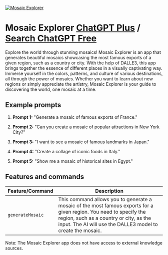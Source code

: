 
[![Mosaic Explorer](https://files.oaiusercontent.com/file-MXpGj4wDi3Zm9g7zEWaFo0k3?se=2123-10-17T20%3A21%3A54Z&sp=r&sv=2021-08-06&sr=b&rscc=max-age%3D31536000%2C%20immutable&rscd=attachment%3B%20filename%3D1859c93e-6e46-4470-b7c5-3e1d29aaf858.png&sig=BooY%2B%2BGY6djKKWGBZ0eF%2BrWCel7kGauwufTrFy64gCE%3D)](https://chat.openai.com/g/g-WH9hhPtFd-mosaic-explorer)

# Mosaic Explorer [ChatGPT Plus](https://chat.openai.com/g/g-WH9hhPtFd-mosaic-explorer) / [Search ChatGPT Free](https://gptcall.net/index.html#/?search=Mosaic%20Explorer)

Explore the world through stunning mosaics! Mosaic Explorer is an app that generates beautiful mosaics showcasing the most famous exports of a given region, such as a country or city. With the help of DALLE3, this app brings together the essence of different places in a visually captivating way. Immerse yourself in the colors, patterns, and culture of various destinations, all through the power of mosaics. Whether you want to learn about new regions or simply appreciate the artistry, Mosaic Explorer is your guide to discovering the world, one mosaic at a time.

## Example prompts

1. **Prompt 1:** "Generate a mosaic of famous exports of France."

2. **Prompt 2:** "Can you create a mosaic of popular attractions in New York City?"

3. **Prompt 3:** "I want to see a mosaic of famous landmarks in Japan."

4. **Prompt 4:** "Create a collage of iconic foods in Italy."

5. **Prompt 5:** "Show me a mosaic of historical sites in Egypt."


## Features and commands

| Feature/Command | Description |
| --- | --- |
| `generateMosaic` | This command allows you to generate a mosaic of the most famous exports for a given region. You need to specify the region, such as a country or city, as the input. The AI will use the DALLE3 model to create the mosaic. |

Note: The Mosaic Explorer app does not have access to external knowledge sources.


